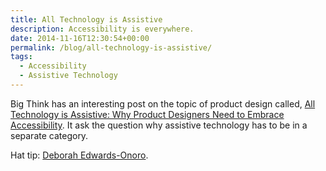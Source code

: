 ```yaml
---
title: All Technology is Assistive
description: Accessibility is everywhere.
date: 2014-11-16T12:30:54+00:00
permalink: /blog/all-technology-is-assistive/
tags:
  - Accessibility
  - Assistive Technology
---
```


Big Think has an interesting post on the topic of product design called, [All Technology is Assistive: Why Product Designers Need to Embrace Accessibility](http://bigthink.com/disruptive-demographics/50-shades-of-beige-can-we-build-accessible-products-places-that-are-exciting-too-2). It ask the question why assistive technology has to be in a separate category.

Hat tip: [Deborah Edwards-Onoro](http://www.lireo.com).
